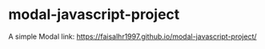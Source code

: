 # modal-javascript-project
A simple Modal
link: https://faisalhr1997.github.io/modal-javascript-project/
